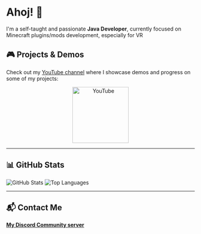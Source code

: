 # Ahoj! 👋  
I'm a self-taught and passionate **Java Developer**, currently focused on Minecraft plugins/mods development, especially for VR

## 🎮 Projects & Demos  
Check out my [YouTube channel](https://www.youtube.com/channel/UCPlvJUaG6ZfdYasCjSFHoqw) where I showcase demos and progress on some of my projects:

<p align="center">
  <a href="https://www.youtube.com/channel/UCPlvJUaG6ZfdYasCjSFHoqw" target="_blank">
    <img width="150px" src="https://static.vecteezy.com/system/resources/thumbnails/022/721/714/small/youtube-logo-for-popular-online-media-content-creation-website-and-application-free-png.png" alt="YouTube">
  </a>
</p>

---

## 📊 GitHub Stats

![GitHub Stats](https://github-readme-stats.vercel.app/api?username=Phoenix-Ra&show_icons=true&theme=radical)
![Top Languages](https://github-readme-stats.vercel.app/api/top-langs/?username=Phoenix-Ra&size_weight=0.5&count_weight=0.5&langs_count=8&theme=radical)

---

## 📬 Contact Me  
[**My Discord Community server**](https://discord.gg/R2Wk5ZRXxp)

